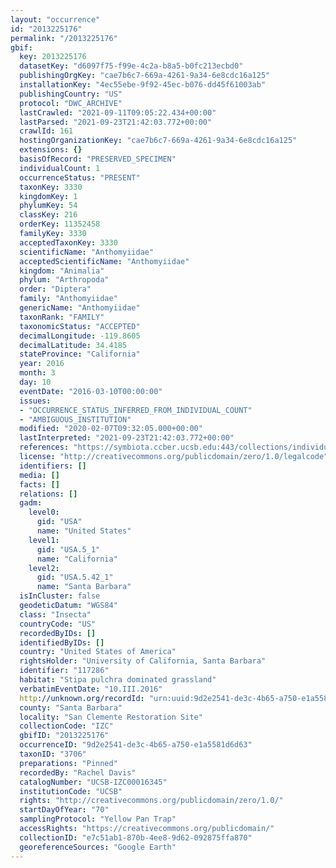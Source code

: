 ```yaml
---
layout: "occurrence"
id: "2013225176"
permalink: "/2013225176"
gbif:
  key: 2013225176
  datasetKey: "d6097f75-f99e-4c2a-b8a5-b0fc213ecbd0"
  publishingOrgKey: "cae7b6c7-669a-4261-9a34-6e8cdc16a125"
  installationKey: "4ec55ebe-9f92-45ec-b076-dd45f61003ab"
  publishingCountry: "US"
  protocol: "DWC_ARCHIVE"
  lastCrawled: "2021-09-11T09:05:22.434+00:00"
  lastParsed: "2021-09-23T21:42:03.772+00:00"
  crawlId: 161
  hostingOrganizationKey: "cae7b6c7-669a-4261-9a34-6e8cdc16a125"
  extensions: {}
  basisOfRecord: "PRESERVED_SPECIMEN"
  individualCount: 1
  occurrenceStatus: "PRESENT"
  taxonKey: 3330
  kingdomKey: 1
  phylumKey: 54
  classKey: 216
  orderKey: 11352458
  familyKey: 3330
  acceptedTaxonKey: 3330
  scientificName: "Anthomyiidae"
  acceptedScientificName: "Anthomyiidae"
  kingdom: "Animalia"
  phylum: "Arthropoda"
  order: "Diptera"
  family: "Anthomyiidae"
  genericName: "Anthomyiidae"
  taxonRank: "FAMILY"
  taxonomicStatus: "ACCEPTED"
  decimalLongitude: -119.8605
  decimalLatitude: 34.4185
  stateProvince: "California"
  year: 2016
  month: 3
  day: 10
  eventDate: "2016-03-10T00:00:00"
  issues:
  - "OCCURRENCE_STATUS_INFERRED_FROM_INDIVIDUAL_COUNT"
  - "AMBIGUOUS_INSTITUTION"
  modified: "2020-02-07T09:32:05.000+00:00"
  lastInterpreted: "2021-09-23T21:42:03.772+00:00"
  references: "https://symbiota.ccber.ucsb.edu:443/collections/individual/index.php?occid=117286"
  license: "http://creativecommons.org/publicdomain/zero/1.0/legalcode"
  identifiers: []
  media: []
  facts: []
  relations: []
  gadm:
    level0:
      gid: "USA"
      name: "United States"
    level1:
      gid: "USA.5_1"
      name: "California"
    level2:
      gid: "USA.5.42_1"
      name: "Santa Barbara"
  isInCluster: false
  geodeticDatum: "WGS84"
  class: "Insecta"
  countryCode: "US"
  recordedByIDs: []
  identifiedByIDs: []
  country: "United States of America"
  rightsHolder: "University of California, Santa Barbara"
  identifier: "117286"
  habitat: "Stipa pulchra dominated grassland"
  verbatimEventDate: "10.III.2016"
  http://unknown.org/recordId: "urn:uuid:9d2e2541-de3c-4b65-a750-e1a5581d6d63"
  county: "Santa Barbara"
  locality: "San Clemente Restoration Site"
  collectionCode: "IZC"
  gbifID: "2013225176"
  occurrenceID: "9d2e2541-de3c-4b65-a750-e1a5581d6d63"
  taxonID: "3706"
  preparations: "Pinned"
  recordedBy: "Rachel Davis"
  catalogNumber: "UCSB-IZC00016345"
  institutionCode: "UCSB"
  rights: "http://creativecommons.org/publicdomain/zero/1.0/"
  startDayOfYear: "70"
  samplingProtocol: "Yellow Pan Trap"
  accessRights: "https://creativecommons.org/publicdomain/"
  collectionID: "e7c51ab1-870b-4ee8-9d62-092875ffa870"
  georeferenceSources: "Google Earth"
---
```

